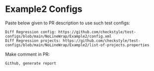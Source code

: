 # Example2 Configs
Paste below given to PR description to use such test configs:
```
Diff Regression config: https://github.com/checkstyle/test-configs/blob/main/NoLineWrap/Example2/config.xml
Diff Regression projects: https://github.com/checkstyle/test-configs/blob/main/NoLineWrap/Example2/list-of-projects.properties
```
Make comment in PR:
```
Github, generate report
```
